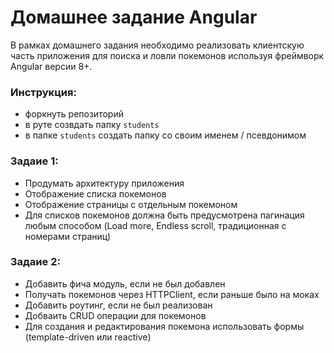 # Домашнее задание Angular

В рамках домашнего задания необходимо реализовать клиентскую часть приложения для поиска и ловли покемонов используя фреймворк Angular версии 8+.

### Инструкция:
  * форкнуть репозиторий
  * в руте созвдать папку `students`
  * в папке `students` создать папку со своим именем / псевдонимом 

### Задаие 1:
  * Продумать архитектуру приложения
  * Отображение списка покемонов
  * Отображение страницы с отдельным покемоном
  * Для списков покемонов должна быть предусмотрена пагинация любым способом (Load more, Endless scroll, традиционная с номерами страниц)
  
### Задаие 2:
  * Добавить фича модуль, если не был добавлен
  * Получать покемонов через HTTPClient, если раньше было на моках
  * Добавить роутинг, если не был реализован
  * Добваить CRUD операции для покемонов
  * Для создания и редактирования покемона использовать формы (template-driven или reactive)
  
